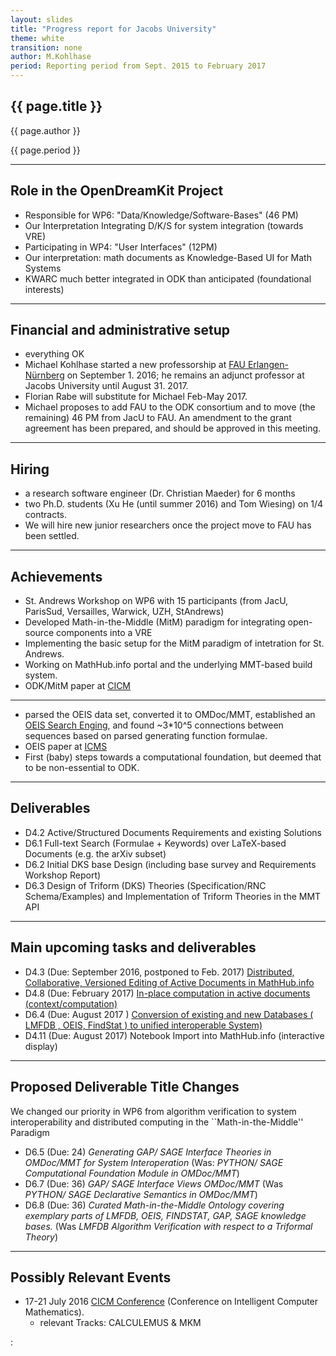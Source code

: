```yaml
---
layout: slides
title: "Progress report for Jacobs University"
theme: white
transition: none
author: M.Kohlhase
period: Reporting period from Sept. 2015 to February 2017
---
```


<section data-markdown data-separator="^---\n" data-separator-vertical="^---\n">

# {{ page.title }}

{{ page.author }}


{{ page.period }}

---

## Role in the OpenDreamKit Project

* Responsible for WP6: "Data/Knowledge/Software-Bases" (46 PM)
* Our Interpretation Integrating D/K/S for system  integration  (towards VRE)
* Participating in WP4: "User Interfaces" (12PM)
* Our interpretation:  math documents as Knowledge-Based UI for Math Systems
* KWARC much better integrated in ODK than anticipated (foundational interests)

---

## Financial and administrative setup

- everything OK
- Michael Kohlhase started a new professorship at [FAU Erlangen-Nürnberg](http://fau.de)
  on September 1. 2016; he remains an adjunct professor at Jacobs University until
  August 31. 2017.
- Florian Rabe will substitute for Michael Feb-May 2017.
- Michael proposes to add FAU to the ODK consortium and to move (the remaining) 46 PM from
  JacU to FAU. An amendment to the grant agreement has been prepared, and should be
  approved in this meeting. 
  
---

## Hiring

- a research software engineer (Dr. Christian Maeder) for 6 months
- two Ph.D. students (Xu He (until summer 2016) and Tom Wiesing)  on 1/4 contracts.
- We will hire new junior researchers once the project move to FAU has been settled. 

---

## Achievements

* St. Andrews Workshop on WP6 with 15 participants (from JacU, ParisSud, Versailles,
  Warwick, UZH, StAndrews)
* Developed Math-in-the-Middle (MitM) paradigm for integrating open-source components into a VRE
* Implementing the basic setup for the MitM paradigm of intetration for St. Andrews.
* Working on MathHub.info portal and the underlying MMT-based build system.
* ODK/MitM paper  at [CICM](http://cicm-conference.org/2016) 

---

* parsed the OEIS data set, converted it to OMDoc/MMT, established an
  [OEIS Search Enging](oeissearch.mathweb.org), and found ~3*10^5 connections between
  sequences based on parsed generating function formulae. 
* OEIS paper at  [ICMS](http://icms2016.zib.de/) 
* First (baby) steps towards a computational foundation, but deemed that to be
  non-essential to ODK. 

---

## Deliverables

* D4.2 Active/Structured Documents Requirements and existing Solutions
* D6.1 Full-text Search (Formulae + Keywords) over LaTeX-based Documents (e.g. the arXiv subset)
* D6.2 Initial DKS base Design (including base survey and Requirements Workshop Report)
* D6.3 Design of Triform (DKS) Theories (Specification/RNC Schema/Examples) and Implementation of Triform Theories in the MMT API  

---

## Main upcoming tasks and deliverables

* D4.3 (Due: September 2016, postponed to Feb. 2017) [Distributed, Collaborative, Versioned Editing of Active Documents in MathHub.info](OpenDreamKit:tree/master/WP4/D4.3)
* D4.8 (Due: February 2017) [In-place computation in active documents (context/computation)](OpenDreamKit:tree/master/WP4/D4.8)
* D6.4 (Due: August 2017 ) [Conversion of existing and new Databases ( LMFDB , OEIS, FindStat ) to unified interoperable System)](OpenDreamKit:tree/master/WP6/D6.4)
* D4.11 (Due: August 2017) Notebook Import into MathHub.info (interactive display) 

---

## Proposed Deliverable Title Changes

We changed our priority in WP6 from algorithm verification to system interoperability and
distributed computing in the ``Math-in-the-Middle'' Paradigm

* D6.5 (Due: 24) *Generating GAP/ SAGE Interface Theories in OMDoc/MMT for System Interoperation* (Was: *PYTHON/ SAGE Computational Foundation Module in OMDoc/MMT*)
* D6.7 (Due: 36) *GAP/ SAGE Interface Views OMDoc/MMT* (Was *PYTHON/ SAGE Declarative Semantics in OMDoc/MMT*)
* D6.8 (Due: 36) *Curated Math-in-the-Middle Ontology covering exemplary parts of LMFDB,
  OEIS, FINDSTAT, GAP, SAGE knowledge bases.* (Was *LMFDB Algorithm Verification with respect to a Triformal
  Theory*)

---

## Possibly Relevant Events

* 17-21 July 2016 [CICM Conference](http://cicm-conference.org/2017) (Conference on Intelligent Computer Mathematics).
  * relevant Tracks: CALCULEMUS & MKM
</section>:
